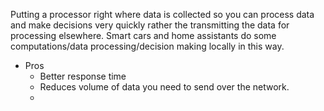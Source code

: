 Putting a processor right where data is collected so you can process data and make decisions very quickly rather the transmitting the data for processing elsewhere. 
Smart cars and home assistants do some computations/data processing/decision making locally in this way. 
* Pros
	* Better response time 
	* Reduces volume of data you need to send over the network. 
	* 